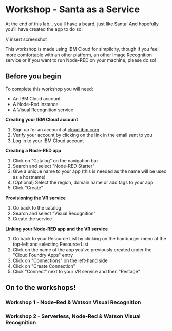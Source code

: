 # Workshop - Santa as a Service

At the end of this lab... you'll have a beard, just like Santa! And hopefully you'll have created the app to do so! 

// insert screenshot

This workshop is made using IBM Cloud for simplicity, though if you feel more comfortable with an other platform, an other Image Recognition service or if you want to run Node-RED on your machine, please do so! 

## Before you begin

To complete this workshop you will need:
- An IBM Cloud account
- A Node-Red instance
- A Visual Recognition service

**Creating your IBM Cloud account**

1. Sign up for an account at [cloud.ibm.com](https://cloud.ibm.com/registration)
2. Verify your account by clicking on the link in the email sent to you
3. Log in to your IBM Cloud account

**Creating a Node-RED app** 

1. Click on "Catalog" on the navigation bar
2. Search and select "Node-RED Starter" 
3. Give a unique name to your app (this is needed as the name will be used as a hostname)
4. (Optional) Select the region, domain name or add tags to your app
4. Click "Create"

**Provisioning the VR service**

1. Go back to the catalog
1. Search and select "Visual Recognition" 
2. Create the service

**Linking your Node-RED app and the VR service**

1. Go back to your Resource List by clicking on the hamburger menu at the top-left and selecting Resource List
2. Click on the name of the app you've previously created under the "Cloud Foundry Apps" entry
3. Click on "Connections" on the left-hand side
4. Click on "Create Connection"
5. Click "Connect" next to your VR service and then "Restage"

## On to the workshops! 

### Workshop 1 - Node-Red & Watson Visual Recognition

### Workshop 2 - Serverless, Node-Red & Watson Visual Recognition
